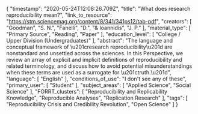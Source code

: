 {
    "timestamp": "2020-05-24T12:08:26.709Z",
    "title": "What does research reproducibility mean?",
    "link_to_resource": "https://stm.sciencemag.org/content/8/341/341ps12/tab-pdf",
    "creators": [
        "Goodman",
        "S. N.",
        "Fanelli",
        "D.",
        "& Ioannidis",
        "J. P."
    ],
    "material_type": [
        "Primary Source",
        "Reading",
        "Paper"
    ],
    "education_level": [
        "College / Upper Division (Undergraduates)"
    ],
    "abstract": "The language and conceptual framework of \u201cresearch reproducibility\u201d are nonstandard and unsettled across the sciences. In this Perspective, we review an array of explicit and implicit definitions of reproducibility and related terminology, and discuss how to avoid potential misunderstandings when these terms are used as a surrogate for \u201ctruth.\u201d",
    "language": [
        "English"
    ],
    "conditions_of_use": "I don't see any of these",
    "primary_user": [
        "Student"
    ],
    "subject_areas": [
        "Applied Science",
        "Social Science"
    ],
    "FORRT_clusters": [
        "Reproducibility and Replicability Knowledge",
        "Reproducible Analyses",
        "Replication Research"
    ],
    "tags": [
        "Reproducibility Crisis and Credibility Revolution",
        "Open Science"
    ]
}